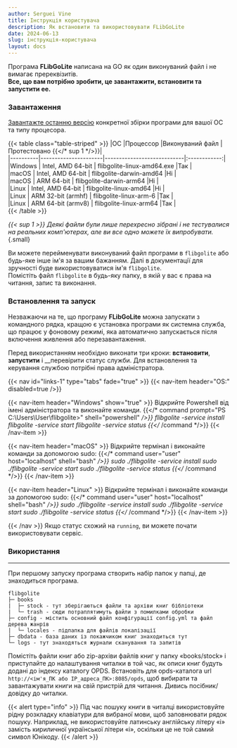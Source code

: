 ```yaml
---
author: Serguei Vine
title: Інструкція користувача
description: Як встановити та використовувати FLibGoLite
date: 2024-06-13
slug: інструкція-користувача
layout: docs
---
```


Програма __FLibGoLite__ написана на GO як один виконуваний файл і не вимагає пререквізитів.  
__Все, що вам потрібно зробити, це завантажити, встановити та запустити ee.__

### Завантаження
[Завантажте останню версію](https://github.com/vinser/flibgolite/releases/tag/v2.0.0) конкретної збірки програми для вашої ОС та типу процесора.  

{{< table class="table-striped" >}}
|ОС        |Процессор             |Виконуваний файл            |Протестовано {{</* sup 1 */>}}|  
|----------|----------------------|----------------------------|:------------:|  
|Windows   | Intel, AMD 64-bit    | flibgolite-linux-amd64.exe |Так           |  
|macOS     | Intel, AMD 64-bit    | flibgolite-darwin-amd64    |Ні            |  
|macOS     | ARM 64-bit           | flibgolite-darwin-arm64    |Ні            |  
|Linux     | Intel, AMD 64-bit    | flibgolite-linux-amd64     |Ні            |  
|Linux     | ARM 32-bit (armhf)   | flibgolite-linux-arm-6     |Так           |  
|Linux     | ARM 64-bit (armv8)   | flibgolite-linux-arm64     |Так           |  
{{< /table >}}

_{{< sup 1 >}} Деякі файли були лише перехресно зібрані і не тестувалися на реальних комп'ютерах, але ви все одно можете їх випробувати._  
{.small}

Ви можете перейменувати виконуваний файл програми в `flibgolite` або будь-яке інше ім'я за вашим бажанням. Далі в документації для зручності буде використовуватися ім'я `flibgolite`.  
Помістіть файл `flibgolite` в будь-яку папку, в якій у вас є права на читання, запис та виконання.

### Встановлення та запуск

Незважаючи на те, що програму __FLibGoLite__ можна запускати з командного рядка, кращою є установка програми як системна служба, що працює у фоновому режимі, яка автоматично запускається після включення живлення або перезавантаження.

Перед використанням необхідно виконати три кроки: __встановити__, __запустити__ і __перевірити статус служби.
Для встановлення та керування службою потрібні права адміністратора.

{{< nav id="links-1" type="tabs" fade="true" >}}
{{< nav-item header="OS:" disabled=true />}}

{{< nav-item header="Windows" show="true" >}}
Відкрийте Powershell від імені адміністратора та виконайте команди.
{{</* command prompt="PS C:\Users\User\flibgolite>" shell="powershell" */>}}
  flibgolite -service install
  flibgolite -service start
  flibgolite -service status
{{</* /command */>}}
{{< /nav-item >}}

{{< nav-item header="macOS" >}}
Відкрийте термінал і виконайте команди за допомогою sudo:
{{</* command user="user" host="localhost" shell="bash" */>}}
  sudo ./flibgolite -service install
  sudo ./flibgolite -service start
  sudo ./flibgolite -service status
{{</* /command */>}}
{{< /nav-item >}}

{{< nav-item header="Linux" >}}
Відкрийте термінал і виконайте команди за допомогою sudo:
{{</* command user="user" host="localhost" shell="bash" */>}}
  sudo ./flibgolite -service install
  sudo ./flibgolite -service start
  sudo ./flibgolite -service status
{{</* /command */>}}
{{< /nav-item >}}

{{< /nav >}}
Якщо статус схожий на `running`, ви можете почати використовувати сервіс.

### Використання
---

При першому запуску програма створить набір папок у папці, де знаходиться програма.  
```
flibgolite
├─ books  
|  ├─ stock - тут зберігаються файли та архіви книг бібліотеки
|  └─ trash - сюди потраплятимуть файли з помилками обробки
├─ config - містить основний файл конфігурації config.yml та файл дерева жанрів
|  └─ locales - підпапка для файлів локалізації 
├─ dbdata - база даних із покажчиком книг знаходиться тут
└─ logs - тут знаходяться журнали сканування та запитів
```
Помістіть файли книг або zip-архіви файлів книг у папку «books/stock» і приступайте до налаштування читалки в той час, як описи книг будуть додані до індексу каталогу OPDS.
Встановіть для opds-каталога url `http://<ім'я_ПК або IP_адреса_ПК>:8085/opds`, щоб вибирати та завантажувати книги на свій пристрій для читання. Дивись посібник/довідку до читалки.

{{< alert type="info" >}}
Під час пошуку книги в читалці використовуйте рідну розкладку клавіатури для вибраної мови, щоб заповнювати рядок пошуку. Наприклад, не використовуйте латинську англійську літеру «i» замість кириличної української літери «i», оскільки це не той самий символ Юнікоду.
{{< /alert >}}